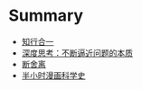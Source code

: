 # Summary

* [知行合一](README.md)
* [深度思考：不断逼近问题的本质](2020/0001.md)
* [断舍离](2020/0002.md)
* [半小时漫画科学史](2020/0003.md)

